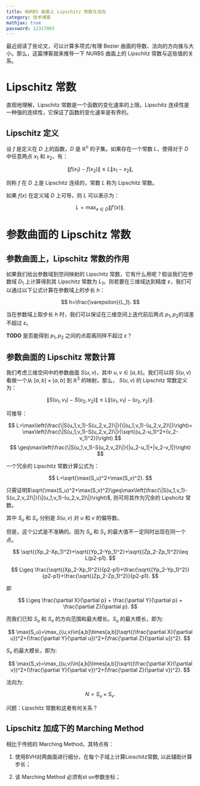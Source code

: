 ```yaml
---
title: NURBS 曲面上 Lipschitz 常数与法向
category: 技术博客
mathjax: true
password: 12317003
---
```


最近阅读了些论文，可以计算多项式/有理 Bezier 曲面的导数、法向的方向锥与大小。那么，这篇博客就来推导一下 NURBS 曲面上的 Lipschitz 常数与这些值的关系。

# Lipschitz 常数

直观地理解，Lipschitz 常数是一个函数的变化速率的上限。Lipschitz 连续性是一种强的连续性，它保证了函数的变化速率是有界的。

## Lipschitz 定义

设 $f$ 是定义在 $D$ 上的函数，$D$ 是 $\mathbb{R}^n$ 的子集。如果存在一个常数 $L$，使得对于 $D$ 中任意两点 $x_1$ 和 $x_2$，有：

$$
\|f(x_1)-f(x_2)\|\leq L\|x_1-x_2\|,
$$

则称 $f$ 在 $D$ 上是 Lipschitz 连续的，常数 $L$ 称为 Lipschitz 常数。

如果 $f(x)$ 在定义域 $D$ 上可导，则 $L$ 可以表示为：

$$
L=\max_{x\in D}\|f'(x)\|.
$$

# 参数曲面的 Lipschitz 常数

## 参数曲面上，Lipschitz 常数的作用

如果我们给出参数域到空间映射的 Lipschitz 常数，它有什么用呢？假设我们在参数域 $D_1$ 上计算得到其 Lipschitz 常数为 $L_1$。则若要在三维域达到精度 $\varepsilon$，我们可以通过以下公式计算在参数域上的步长 $h$：

$$
h=\frac{\varepsilon}{L_1}.
$$

当在参数域上取步长 $h$ 时，我们可以保证在三维空间上迭代前后两点 $p_1, p_2$的误差不超过 $\varepsilon$。

**TODO** 是否能得到 $p_1, p_2$ 之间的点距离同样不超过 $\varepsilon$？

## 参数曲面的 Lipschitz 常数计算

我们考虑三维空间中的参数曲面 $S(u,v)$，其中 $u,v\in[a,b]$。我们可以将 $S(u,v)$ 看做一个从 $[a,b]\times[a,b]$ 到 $\mathbb{R}^3$ 的映射。那么， $S(u,v)$ 的 Lipschitz 常数定义为：

$$
\|S(u_1,v_1)-S(u_2,v_2)\|\leq L\|(u_1,v_1)-(u_2,v_2)\|.
$$

可推导：

$$
L=\max\left(\frac{\|S(u_1,v_1)-S(u_2,v_2)\|}{\|(u_1,v_1)-(u_2,v_2)\|}\right)= \max\left(\frac{\|S(u_1,v_1)-S(u_2,v_2)\|}{\sqrt{(u_2-u_1)^2+(v_2-v_1)^2}}\right)
$$
$$
\geq\max\left(\frac{\|S(u_1,v_1)-S(u_2,v_2)\|}{|u_2-u_1|+|v_2-v_1|}\right)
$$

一个冗余的 Lipschitz 常数计算公式为：

$$
L=\sqrt{\max(S_u)^2+\max(S_v)^2}.
$$

只需证明$\sqrt{\max(S_u)^2+\max(S_v)^2}\geq\max\left(\frac{\|S(u_1,v_1)-S(u_2,v_2)\|}{\|(u_1,v_1)-(u_2,v_2)\|}\right)$, 则可将其作为冗余的 Lipshcitz 常数。


其中 $S_u$ 和 $S_v$ 分别是 $S(u,v)$ 对 $u$ 和 $v$ 的偏导数。

但是，这个公式是不准确的。因为 $S_u$ 和 $S_v$ 的最大值不一定同时出现在同一个点。

$$
\sqrt{(Xp_2-Xp_1)^2}+\sqrt{(Yp_2-Yp_1)^2}+\sqrt{(Zp_2-Zp_1)^2}\leq L(p2-p1).
$$

$$
L\geq \frac{\sqrt{(Xp_2-Xp_1)^2}}{p2-p1}+\frac{\sqrt{(Yp_2-Yp_1)^2}}{p2-p1}+\frac{\sqrt{(Zp_2-Zp_1)^2}}{p2-p1}.
$$

即

$$
L\geq \frac{\partial X}{\partial p} + \frac{\partial Y}{\partial p} + \frac{\partial Z}{\partial p}.
$$

而我们已知 $S_u$ 和 $S_v$ 的方向范围和最大模长。$S_u$ 的最大模长，即为:

$$
\max(S_u)=\max_{(u,v)\in[a,b]\times[a,b]}\sqrt{(\frac{\partial X}{\partial u})^2+(\frac{\partial Y}{\partial u})^2+(\frac{\partial Z}{\partial u})^2}.
$$

$S_v$ 的最大模长，即为:

$$
\max(S_v)=\max_{(u,v)\in[a,b]\times[a,b]}\sqrt{(\frac{\partial X}{\partial v})^2+(\frac{\partial Y}{\partial v})^2+(\frac{\partial Z}{\partial v})^2}.
$$

法向为:

$$
N=S_u\times S_v.
$$

问题：Lipschitz 常数和这者有何关系？

## Lipschitz 加成下的 Marching Method

相比于传统的 Marching Method，其特点有：

1. 使用BVH对两曲面进行细分，在每个子域上计算Lioschitz常数, 以此辅助计算步长；

2. 该 Marching Method 必须有st uv参数坐标；
